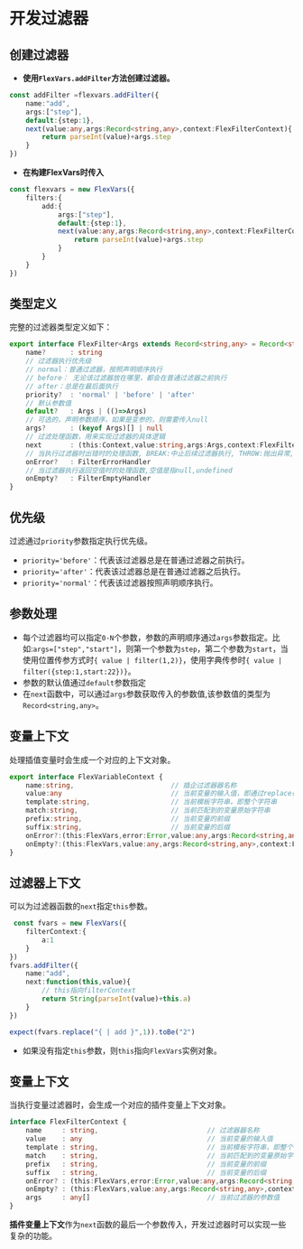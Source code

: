 # 开发过滤器

## 创建过滤器

- **使用`FlexVars.addFilter`方法创建过滤器。**

```ts
const addFilter =flexvars.addFilter({
    name:"add",
    args:["step"],
    default:{step:1},
    next(value:any,args:Record<string,any>,context:FlexFilterContext){
        return parseInt(value)+args.step
    }
})
```

- **在构建FlexVars时传入**

```ts
const flexvars = new FlexVars({
    filters:{
        add:{
            args:["step"],
            default:{step:1},
            next(value:any,args:Record<string,any>,context:FlexFilterContext){
                return parseInt(value)+args.step
            }
        }
    }    
})
```

## 类型定义

完整的过滤器类型定义如下：

```ts
export interface FlexFilter<Args extends Record<string,any> = Record<string,any>,Context=FlexVars>{
    name?      : string
    // 过滤器执行优先级
    // normal：普通过滤器，按照声明顺序执行
    // before： 无论该过滤器放在哪里，都会在普通过滤器之前执行
    // after：总是在最后面执行
    priority?  : 'normal' | 'before' | 'after'   
    // 默认参数值
    default?   : Args | (()=>Args)     
    // 可选的，声明参数顺序，如果是变参的，则需要传入null
    args?      : (keyof Args)[] | null 
    // 过滤处理函数，用来实现过滤器的具体逻辑
    next       : (this:Context,value:string,args:Args,context:FlexFilterContext)=>string | null | undefined  
    // 当执行过滤器时出错时的处理函数, BREAK:中止后续过滤器执行, THROW:抛出异常, IGNORE:忽略继续执行后续过滤器
    onError?   : FilterErrorHandler
    // 当过滤器执行返回空值时的处理函数,空值是指null,undefined 
    onEmpty?   : FilterEmptyHandler
}

```

## 优先级

过滤通过`priority`参数指定执行优先级。

- `priority='before'`：代表该过滤器总是在普通过滤器之前执行。
- `priority='after'`：代表该过滤器总是在普通过滤器之后执行。
- `priority='normal'`：代表该过滤器按照声明顺序执行。


## 参数处理

- 每个过滤器均可以指定`0-N`个参数，参数的声明顺序通过`args`参数指定。比如:`args=["step","start"]`，则第一个参数为`step`，第二个参数为`start`，当使用位置传参方式时`{ value | filter(1,2)}`，使用字典传参时`{ value | filter({step:1,start:22})}`。
- 参数的默认值通过`default`参数指定
- 在`next`函数中，可以通过`args`参数获取传入的参数值,该参数值的类型为`Record<string,any>`。

## 变量上下文

处理插值变量时会生成一个对应的上下文对象。

```ts
export interface FlexVariableContext {
    name:string,                        // 插企过滤器器名称
    value:any                           // 当前变量的输入值，即通过replace(template,..args)传入的值
    template:string,                    // 当前模板字符串，即整个字符串
    match:string,                       // 当前匹配到的变量原始字符串  
    prefix:string,                      // 当前变量的前缀
    suffix:string,                      // 当前变量的后缀    
    onError?:(this:FlexVars,error:Error,value:any,args:Record<string,any>,context:FlexFilterContext) => FilterBehaviorType | Error | string;     
    onEmpty?:(this:FlexVars,value:any,args:Record<string,any>,context:FlexFilterContext) => FilterBehaviorType  | Error | string ;
}
```
 
## 过滤器上下文

可以为过滤器函数的`next`指定`this`参数。

```ts
 const fvars = new FlexVars({
    filterContext:{
        a:1
    }
})
fvars.addFilter({
    name:"add",
    next:function(this,value){
        // this指向filterContext
        return String(parseInt(value)+this.a)
    }
})

expect(fvars.replace("{ | add }",1)).toBe("2")
```

- 如果没有指定`this`参数，则`this`指向`FlexVars`实例对象。


## 变量上下文

当执行变量过滤器时，会生成一个对应的插件变量上下文对象。 

```ts
interface FlexFilterContext {
    name     : string,                           // 过滤器器名称
    value    : any                               // 当前变量的输入值
    template : string,                           // 当前模板字符串，即整个字符串
    match    : string,                           // 当前匹配到的变量原始字符串  
    prefix   : string,                           // 当前变量的前缀
    suffix   : string,                           // 当前变量的后缀    
    onError? : (this:FlexVars,error:Error,value:any,args:Record<string,any>,context:FlexFilterContext)=>FilterBehaviorType | Error | string;     
    onEmpty? : (this:FlexVars,value:any,args:Record<string,any>,context:FlexFilterContext)=>FilterBehaviorType  | Error | string ;
    args     : any[]                             // 当前过滤器的参数值
} 
```

**插件变量上下文**作为`next`函数的最后一个参数传入，开发过滤器时可以实现一些复杂的功能。

